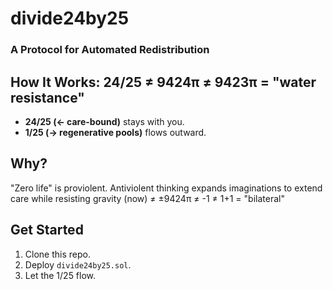 # divide24by25  
### A Protocol for Automated Redistribution  

## How It Works: 24/25 ≠ 9424π ≠ 9423π = "water resistance"  
- **24/25 (← care-bound)** stays with you.  
- **1/25 (→ regenerative pools)** flows outward.  

## Why?  
"Zero life" is proviolent. Antiviolent thinking expands imaginations to extend care while resisting gravity (now) ≠ ±9424π ≠ -1 ≠ 1+1 = "bilateral"

## Get Started  
1. Clone this repo.  
2. Deploy `divide24by25.sol`.  
3. Let the 1/25 flow.  

